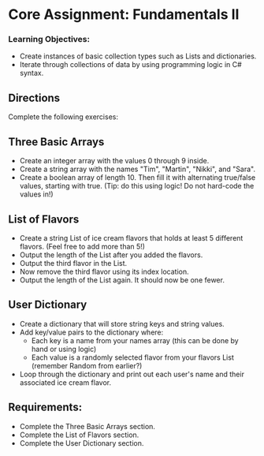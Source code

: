 # Core Assignment: Fundamentals II

### Learning Objectives:

- Create instances of basic collection types such as Lists and dictionaries.
- Iterate through collections of data by using programming logic in C# syntax.

## Directions
Complete the following exercises:

## Three Basic Arrays
- Create an integer array with the values 0 through 9 inside.
- Create a string array with the names "Tim", "Martin", "Nikki", and "Sara".
- Create a boolean array of length 10. Then fill it with alternating true/false values, starting with true. (Tip: do this using logic! Do not hard-code the values in!)

## List of Flavors
- Create a string List of ice cream flavors that holds at least 5 different flavors. (Feel free to add more than 5!)
- Output the length of the List after you added the flavors.
- Output the third flavor in the List.
- Now remove the third flavor using its index location.
- Output the length of the List again. It should now be one fewer.

## User Dictionary
- Create a dictionary that will store string keys and string values.
- Add key/value pairs to the dictionary where:
    - Each key is a name from your names array (this can be done by hand or using logic)
    - Each value is a randomly selected flavor from your flavors List (remember Random from earlier?)
- Loop through the dictionary and print out each user's name and their associated ice cream flavor.

## Requirements:

- Complete the Three Basic Arrays section.
- Complete the List of Flavors section.
- Complete the User Dictionary section.